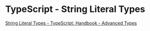 # TypeScript - String Literal Types

[String Literal Types - TypeScript: Handbook - Advanced Types](https://www.typescriptlang.org/docs/handbook/advanced-types.html#string-literal-types)
